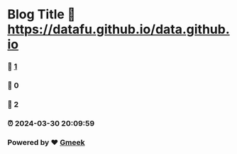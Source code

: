 # Blog Title :link: https://datafu.github.io/data.github.io 
### :page_facing_up: [1](https://datafu.github.io/data.github.io/tag.html) 
### :speech_balloon: 0 
### :hibiscus: 2 
### :alarm_clock: 2024-03-30 20:09:59 
### Powered by :heart: [Gmeek](https://github.com/Meekdai/Gmeek)
